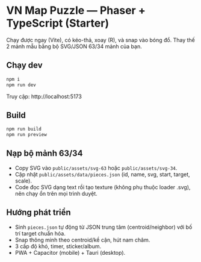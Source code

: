 # VN Map Puzzle — Phaser + TypeScript (Starter)

Chạy được ngay (Vite), có kéo-thả, xoay (R), và snap vào bóng đổ.
Thay thế 2 mảnh mẫu bằng bộ SVG/JSON 63/34 mảnh của bạn.

## Chạy dev
```bash
npm i
npm run dev
```
Truy cập: http://localhost:5173

## Build
```bash
npm run build
npm run preview
```

## Nạp bộ mảnh 63/34
- Copy SVG vào `public/assets/svg-63` hoặc `public/assets/svg-34`.
- Cập nhật `public/assets/data/pieces.json` (id, name, svg, start, target, scale).
- Code đọc SVG dạng text rồi tạo texture (không phụ thuộc loader .svg), nên chạy ổn trên mọi trình duyệt.

## Hướng phát triển
- Sinh `pieces.json` tự động từ JSON trung tâm (centroid/neighbor) với bố trí target chuẩn hóa.
- Snap thông minh theo centroid/kề cận, hút nam châm.
- 3 cấp độ khó, timer, sticker/album.
- PWA + Capacitor (mobile) + Tauri (desktop).
